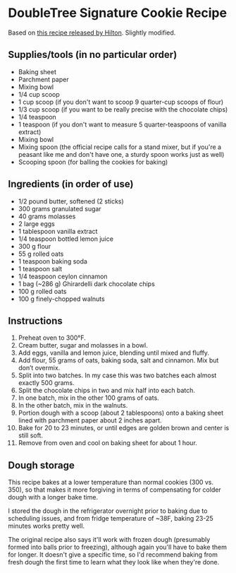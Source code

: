# DoubleTree Signature Cookie Recipe

Based on [this recipe released by Hilton](https://newsroom.hilton.com/static-doubletree-reveals-cookie-recipe.htm). Slightly modified.

## Supplies/tools (in no particular order)

* Baking sheet
* Parchment paper
* Mixing bowl
* 1/4 cup scoop
* 1 cup scoop (if you don't want to scoop 9 quarter-cup scoops of flour)
* 1/3 cup scoop (if you want to be really precise with the chocolate chips)
* 1/4 teaspoon
* 1 teaspoon (if you don't want to measure 5 quarter-teaspoons of vanilla extract)
* Mixing bowl
* Mixing spoon (the official recipe calls for a stand mixer, but if you're a peasant like me and don't have one, a sturdy spoon works just as well)
* Scooping spoon (for balling the cookies for baking)

## Ingredients (in order of use)

* 1/2 pound butter, softened (2 sticks)
* 300 grams granulated sugar
* 40 grams molasses
* 2 large eggs
* 1 tablespoon vanilla extract
* 1/4 teaspoon bottled lemon juice
* 300 g flour
* 55 g rolled oats
* 1 teaspoon baking soda
* 1 teaspoon salt
* 1/4 teaspoon ceylon cinnamon
* 1 bag (~286 g) Ghirardelli dark chocolate chips
* 100 g rolled oats
* 100 g finely-chopped walnuts

## Instructions

1. Preheat oven to 300°F.
1. Cream butter, sugar and molasses in a bowl.
1. Add eggs, vanilla and lemon juice, blending until mixed and fluffy.
1. Add flour, 55 grams of oats, baking soda, salt and cinnamon. Mix but don’t overmix.
1. Split into two batches. In my case this was two batches each almost exactly 500 grams.
1. Split the chocolate chips in two and mix half into each batch.
1. In one batch, mix in the other 100 grams of oats.
1. In the other batch, mix in the walnuts.
1. Portion dough with a scoop (about 2 tablespoons) onto a baking sheet lined with parchment paper about 2 inches apart.
1. Bake for 20 to 23 minutes, or until edges are golden brown and center is still soft.
1. Remove from oven and cool on baking sheet for about 1 hour.

## Dough storage

This recipe bakes at a lower temperature than normal cookies (300 vs. 350), so that makes it more forgiving in terms of compensating for colder dough with a longer bake time.

I stored the dough in the refrigerator overnight prior to baking due to scheduling issues, and from fridge temperature of ~38F, baking 23-25 minutes works pretty well.

The original recipe also says it'll work with frozen dough (presumably formed into balls prior to freezing), although again you'll have to bake them for longer. It doesn't give a specific time, so I'd recommend baking from fresh dough the first time to learn what they look like when they're done.
